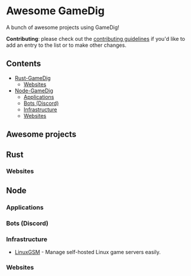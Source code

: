 # Awesome GameDig
A bunch of awesome projects using GameDig!

**Contributing**: please check out the [contributing guidelines](CONTRIBUTING.md)
if you'd like to add an entry to the list or to make other changes.

## Contents
- [Rust-GameDig](#rust)
  * [Websites](#websites)
- [Node-GameDig](#node)
  * [Applications](#applications)
  * [Bots (Discord)](#bots-discord)
  * [Infrastructure](#infrastructure)
  * [Websites](#websites-1)

## Awesome projects

## Rust
### Websites
## Node
### Applications
### Bots (Discord)
### Infrastructure
* [LinuxGSM](https://linuxgsm.com/) - Manage self-hosted Linux game servers easily.
### Websites
